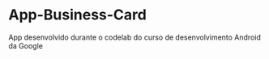# App-Business-Card
App desenvolvido durante o codelab do curso de desenvolvimento Android da Google 
